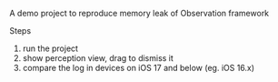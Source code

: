 A demo project to reproduce memory leak of Observation framework

Steps
1. run the project
2. show perception view, drag to dismiss it
3. compare the log in devices on iOS 17 and below (eg. iOS 16.x)
